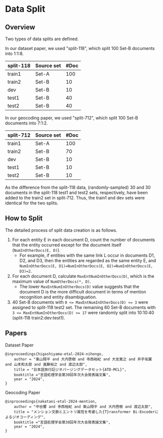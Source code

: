 # Data Split

## Overview

Two types of data splits are defined.

In our dataset paper, we used "split-118", which split 100 Set-B documents into 1:1:8.

|split-118|Source set|#Doc|
|--       |--        |--  |
|train1   |Set-A     | 100|
|train2   |Set-B     |  10|
|dev      |Set-B     |  10|
|test1    |Set-B     |  40|
|test2    |Set-B     |  40|

In our geocoding paper, we used "split-712", which split 100 Set-B documents into 7:1:2.

|split-712|Source set|#Doc|
|--       |--        |--  |
|train1   |Set-A     | 100|
|train2   |Set-B     |  70|
|dev      |Set-B     |  10|
|test1    |Set-B     |  10|
|test2    |Set-B     |  10|

As the difference from the split-118 data, (randomly-sampled) 30 and 30 documents in the split-118 test1 and test2 sets, respectively, have been added to the train2 set in split-712. Thus, the train1 and dev sets were identical for the two splits.

## How to Split

The detailed process of split data creation is as follows.

1. For each entity E in each document D, count the number of documents that the entity occurred except for the document itself (`NumInOtherDocs(E, D)`).
    - For example, if entities with the same link L occur in documents D1, D2, and D3, then the entities are regarded as the same entity E, and `NumInOtherDocs(E, D1)=NumInOtherDocs(E, D2)=NumInOtherDocs(E, D3)=2`.
1. For each document D, calculate `MaxEntNumInOtherDocs(D)`, which is the maximum value of `NumOtherDocs(*, D)`.
    - The lower `MaxEntNumInOtherDocs(D)` value suggests that the document D is the more difficult document in terms of mention recognition and entity disambiguation.
1. 40 Set-B documents with `0 <= MaxEntNumInOtherDocs(D) <= 3` were assigned to split-118 test2 set. The remaining 60 Set-B documents with `3 <= MaxEntNumInOtherDocs(D) <= 17` were randomly split into 10:10:40 (split-118 train2:dev:test1).

## Papers

Dataset Paper
~~~~
@inproceedings{higashiyama-etal-2024-nihongo,
    author = "東山翔平 and 大内啓樹 and 寺西裕紀 and 大友寛之 and 井手佑翼 and 山本和太郎 and 進藤裕之 and 渡辺太郎",
    title = "日本語旅行記ジオパージングデータセット{ATD-MCL}",
    booktitle ="言語処理学会第30回年次大会発表論文集",
    year = "2024",
}
~~~~

Geocoding Paper
~~~~
@inproceedings{nakatani-etal-2024-mention,
    author = "中谷響 and 寺西裕紀 and 東山翔平 and 大内啓樹 and 渡辺太郎",
    title = "メンション文脈とエントリ属性を考慮した{T}ransformer Bi-Encoderによるジオコーディング",
    booktitle ="言語処理学会第30回年次大会発表論文集",
    year = "2024",
}
~~~~
